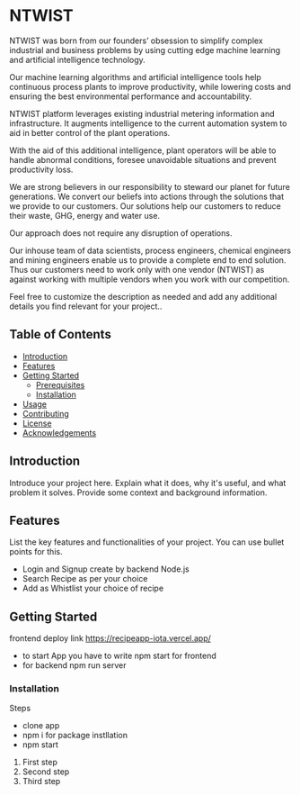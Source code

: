 
# NTWIST 

NTWIST was born from our founders’ obsession to simplify complex  industrial and business problems by using cutting edge machine learning and  artificial intelligence technology. 

Our machine learning algorithms and artificial intelligence tools help continuous process plants to improve productivity, while lowering costs and ensuring the best environmental performance and accountability. 

NTWIST platform leverages existing industrial metering information and infrastructure. It augments intelligence to the current automation system to aid in better control of the plant operations. 

With the aid of this additional intelligence, plant operators will be able to handle abnormal conditions, foresee unavoidable situations and prevent productivity loss. 

We are strong believers in our responsibility to steward our planet for future generations. We convert our beliefs into actions through the solutions that we provide to our customers. Our solutions help our customers to reduce their waste, GHG, energy and water use. 

Our approach does not require any disruption of operations. 

Our inhouse team of data scientists, process engineers, chemical engineers and mining engineers enable us to provide a complete end to end solution. Thus our customers need to work only with one vendor (NTWIST) as against working with multiple vendors when you work with our competition.

Feel free to customize the description as needed and add any additional details you find relevant for your project..

## Table of Contents

- [Introduction](#introduction)
- [Features](#features)
- [Getting Started](#getting-started)
  - [Prerequisites](#prerequisites)
  - [Installation](#installation)
- [Usage](#usage)
- [Contributing](#contributing)
- [License](#license)
- [Acknowledgements](#acknowledgements)

## Introduction

Introduce your project here. Explain what it does, why it's useful, and what problem it solves. Provide some context and background information.

## Features

List the key features and functionalities of your project. You can use bullet points for this.

- Login and Signup create by backend Node.js
- Search Recipe as per your choice
- Add as Whistlist your choice of recipe 

## Getting Started
frontend deploy link 
https://recipeapp-iota.vercel.app/
- to start App you have to write npm start for frontend
- for backend npm run server


### Installation
Steps
- clone app
- npm i for package instllation
- npm start

1. First step
2. Second step
3. Third step


